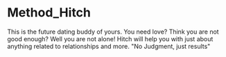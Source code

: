 # Method_Hitch
This is the future dating buddy of yours. You need love? Think you are not good enough? Well you are not alone! Hitch will help you with just about anything related to relationships and more. "No Judgment, just results"
